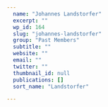 ```yaml
---
  name: "Johannes Landstorfer"
  excerpt: ""
  wp_id: 164
  slug: "johannes-landstorfer"
  group: "Past Members"
  subtitle: ""
  website: ""
  email: ""
  twitter: ""
  thumbnail_id: null
  publications: []
  sort_name: "Landstorfer"

---
```

